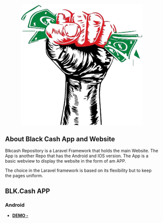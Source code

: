 <p align="center"><img src="public/img/logo.png" width="400" alt="BLK.Cash Logo" class="bg-gray-100"></a></p>



## About Black Cash App and Website
Blkcash Repository is a Laravel Framework that holds the main Website. The App is another Repo 
that has the Android and IOS version. The App is a basic webview to display the website in the 
form of am APP. 

The choice in the Laravel framework is based on its flexibility but to keep the pages uniform. 



## BLK.Cash APP

### Android

- **[DEMO - ](https://dashboard/blk.cash/blkcashapp.apk)**
